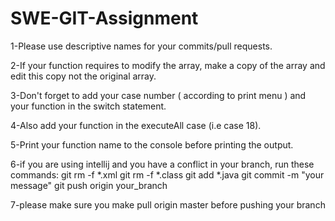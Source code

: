 # SWE-GIT-Assignment

1-Please use descriptive names for your commits/pull requests.

2-If your function requires to modify the array, make a copy of the array and edit this copy not the original array.

3-Don't forget to add your case number ( according to print menu ) and your function in the switch statement.

4-Also add your function in the executeAll case (i.e case 18).

5-Print your function name to the console before printing the output.

6-if you are using intellij and you have a conflict in your branch, run these commands:
  git rm -f *.xml
  git rm -f *.class
  git add *.java
  git commit -m "your message"
  git push origin your_branch

7-please make sure you make pull origin master before pushing your branch
